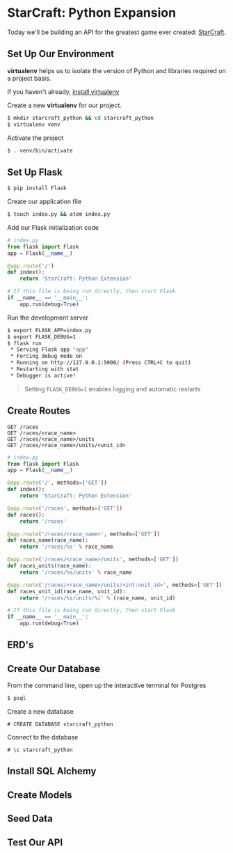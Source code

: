 # StarCraft: Python Expansion

Today we'll be building an API for the greatest game ever created: [StarCraft](https://starcraft.com).

## Set Up Our Environment

**virtualenv** helps us to isolate the version of Python and libraries required on a project basis.

If you haven't already, [install virtualenv](http://flask.pocoo.org/docs/0.12/installation/)

Create a new **virtualenv** for our project.

```bash
$ mkdir starcraft_python && cd starcraft_python
$ virtualenv venv
```

Activate the project

```bash
$ . venv/bin/activate
```

## Set Up Flask

```bash
$ pip install Flask
```

Create our application file

```bash
$ touch index.py && atom index.py
```

Add our Flask initialization code

```python  
# index.py
from flask import Flask
app = Flask(__name__)

@app.route('/')
def index():
    return 'StarCraft: Python Extension'

# If this file is being run directly, then start Flask
if __name__ == '__main__':
    app.run(debug=True)
```

Run the development server

```bash
$ export FLASK_APP=index.py
$ export FLASK_DEBUG=1
$ flask run
 * Serving Flask app "app"
 * Forcing debug mode on
 * Running on http://127.0.0.1:5000/ (Press CTRL+C to quit)
 * Restarting with stat
 * Debugger is active!
```

> Setting `FLASK_DEBUG=1` enables logging and automatic restarts

## Create Routes

```
GET /races
GET /races/<race_name>
GET /races/<race_name>/units
GET /races/<race_name>/units/<unit_id>
```

```python
# index.py
from flask import Flask
app = Flask(__name__)

@app.route('/', methods=['GET'])
def index():
    return 'StarCraft: Python Extension'

@app.route('/races', methods=['GET'])
def races():
    return '/races'

@app.route('/races/<race_name>', methods=['GET'])
def races_name(race_name):
    return '/races/%s' % race_name

@app.route('/races/<race_name>/units', methods=['GET'])
def races_units(race_name):
    return '/races/%s/units' % race_name

@app.route('/races/<race_name>/units/<int:unit_id>', methods=['GET'])
def races_unit_id(race_name, unit_id):
    return '/races/%s/units/%i' % (race_name, unit_id)

# If this file is being run directly, then start Flask
if __name__ == '__main__':
    app.run(debug=True)
```

## ERD's


## Create Our Database

From the command line, open up the interactive terminal for Postgres

```bash
$ psql
```

Create a new database

```
# CREATE DATABASE starcraft_python
```

Connect to the database

```
# \c starcraft_python
```

## Install SQL Alchemy


## Create Models


## Seed Data


## Test Our API
